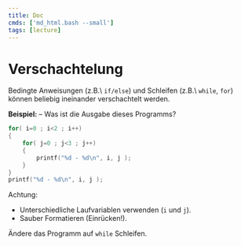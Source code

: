 ```yaml
---
title: Doc
cmds: ['md_html.bash --small']
tags: [lecture]
---
```





# Verschachtelung


Bedingte Anweisungen (z.B.\ `if/else`) und Schleifen (z.B.\ `while`, `for`) können beliebig ineinander verschachtelt werden.

**Beispiel:** – Was ist die Ausgabe dieses Programms?

```c
for( i=0 ; i<2 ; i++)
{
    for( j=0 ; j<3 ; j++)
    {
        printf("%d - %d\n", i, j );
    }
}
printf("%d - %d\n", i, j );
```

Achtung:
- Unterschiedliche Laufvariablen verwenden (`i` und `j`). 
- Sauber Formatieren (Einrücken!).

Ändere das Programm auf `while` Schleifen.
